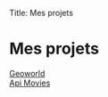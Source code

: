 Title: Mes projets

# Mes projets
<div class="projects-grid">

  <a href="https://github.com/sahaza77/Geoworld" class="project-card">
    <div class="project-name">Geoworld</div>
  </a>

  <a href="https://github.com/sahaza77/Api-Movies" class="project-card">
    <div class="project-name">Api Movies</div>
  </a>

  <!-- Ajoute autant de projets que tu veux -->

</div>